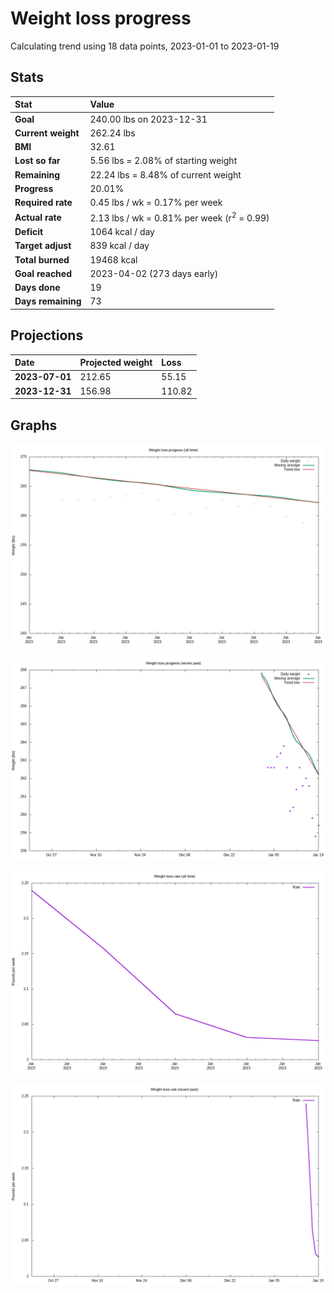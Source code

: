 # Weight loss progress

Calculating trend using 18 data points, 2023-01-01 to 2023-01-19

## Stats

Stat|Value
:-|:-
**Goal**|240.00 lbs on 2023-12-31
**Current weight**|262.24 lbs
**BMI**|32.61
**Lost so far**|5.56 lbs =  2.08% of starting weight
**Remaining**|22.24 lbs =  8.48% of current  weight
**Progress**|20.01%
**Required rate**|0.45 lbs / wk = 0.17% per week
**Actual rate**|2.13 lbs / wk = 0.81% per week  (r<sup>2</sup> = 0.99)
**Deficit**|1064 kcal / day
**Target adjust**|839 kcal / day
**Total burned**|19468 kcal
**Goal reached**|2023-04-02 (273 days early)
**Days done**|19
**Days remaining**|73

## Projections

Date|Projected weight|Loss
:-|:-|:-
**2023-07-01**|212.65|55.15
**2023-12-31**|156.98|110.82

## Graphs

![](weight-graph-alltime.png)

![](weight-graph-recent.png)

![](rate-graph-alltime.png)

![](rate-graph-recent.png)
